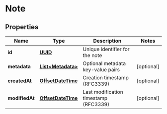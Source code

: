 # Note

## Properties
Name | Type | Description | Notes
------------ | ------------- | ------------- | -------------
**id** | [**UUID**](UUID.md) | Unique identifier for the note | 
**metadata** | [**List&lt;Metadata&gt;**](Metadata.md) | Optional metadata key-value pairs |  [optional]
**createdAt** | [**OffsetDateTime**](OffsetDateTime.md) | Creation timestamp (RFC3339) |  [optional]
**modifiedAt** | [**OffsetDateTime**](OffsetDateTime.md) | Last modification timestamp (RFC3339) |  [optional]
